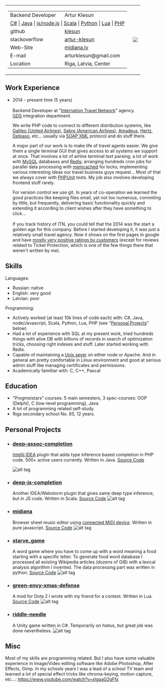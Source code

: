 
[//]: # (You can look at rendered version of this document at https://github.com/klesun/midiana.lv/blob/master/entry/public_personal/arur_klesun_cv.md)

<table><tr>
	<td><table>
		<tr><td> Backend Developer  </td><td> Artur Klesun                                                               </td></tr>
		<tr><td colspan="2">
			<a href="https://github.com/klesun/riddle-needle">C#</a> |
			<a href="https://github.com/klesun/deep-assoc-completion">Java</a> |
			<a href="https://github.com/klesun/midiana.lv">js/node.js</a> |
			<a href="https://github.com/klesun/deep-js-completion">Scala</a> |
			<a href="https://github.com/klesun/midiana.lv/tree/master/htbin">Python</a> |
			<a href="https://github.com/klesun/green-envy-xmas-defense">Lua</a> |
			<a href="https://www.asaptickets.com/">PHP</a>
		</td></tr>
		<tr><td> github        </td><td> <a href="https://github.com/klesun?tab=repositories">klesun</a>                 </td></tr>
		<tr><td> stackoverflow </td><td> <a href="https://stackoverflow.com/users/2750743/artur-klesun">artur-klesun</a> </td></tr>
		<tr><td> Web-Site      </td><td> <a href="https://midiana.lv">midiana.lv</a>                                     </td></tr>
		<tr><td> E-mail        </td><td> arturklesun@gmail.com                                                           </td></tr>
		<tr><td> Location      </td><td>Riga, Latvia, Center                                                             </td></tr>
	</table></td>
	<td><img src="https://user-images.githubusercontent.com/5202330/51569692-07b87400-1e95-11e9-96da-82ab7c7da184.png" align="right"/></td>
</tr></table>

 Work Experience
----------------

- 2014 - present time (5 years)<br/><br/>
    Backend Developer at "[Internation Travel Network](https://itncorp.com)" agency.<br/>
    [GDS](https://en.wikipedia.org/wiki/Global_distribution_system) integration department.
    
    We write PHP code to connect to different distribution systems, like
    [Galileo (United Airlines)](https://en.wikipedia.org/wiki/Galileo_GDS), 
    [Sabre (American Airlines)](https://www.sabre.com/about/), 
    [Amadeus](http://www.amadeus.com/web/amadeus/ru_1A-corporate/Hotels/Our-portfolio/Connect/Distribute-&-sell-through-more-channels/Hotels_Product_AmadeusGDS/1319572127006-Solution_C-AMAD_ProductDetailPpal-1319578304458?industrySegment=1259068355773&level2=1319608960115&level3=1319610649867), 
    [Hertz](https://www.hertz.com/rentacar/reservation/), 
    [Delpaso](https://www.delpasocarhire.com/), 
    etc... usually via [SOAP XML](https://en.wikipedia.org/wiki/SOAP) protocol and do stuff there. 

    A major part of our work is to make life of travel agents easier.
    We give them a single terminal GUI that gives access to all systems we support 
    at once. That involves a lot of  airline terminal text parsing; a lot of work with 
    [MySQL](https://www.mysql.com/) databases and [Redis](https://redis.io/); arranging 
    hundreds cron jobs for parallel data processing with [memcached](https://memcached.org/)
    for locks; implementing various interesting ideas our travel business guys 
    request... Most of that we always cover with [PHPUnit](https://github.com/sebastianbergmann/phpunit) tests.
    My job also involves 
    developing frontend stuff rarely.

    For version control we use git. In years of co-operation we learned the good 
    practices like keeping files small, yet not too numerous, commiting by little, but frequently, 
    delivering basic functionality quickly and extending it according to client wishes after they have something to click...<br/>
    <br/>
    If you track history of ITN, you could tell that the 2014 was the start a golden age for 
    this company. Before I started developing it, it was just a relatively small travel agency. 
    Now it shows on the first pages in google and have [mostly very positive ratings by customers](https://www.trustpilot.com/review/www.asaptickets.com) 
    (except for reviews related to Ticket Protection, which is one of the few things there that weren't written by me).

 Skills
--------
Languages:
- Russian: native
- English: very good
- Latvian: poor

Programming:
- Actively worked (at least 10k lines of code each) with: C#, Java, node/Javascript, Scala, Python, Lua, PHP
(see "[Personal Projects](#user-content-personal-projects)" below)
- Had a lot of experience with SQL at my present work, tried hundreds things with alive DB with billions of
records in search of optimization tricks, choosing right indexes and stuff. Later started working with Redis.
- Capable of maintaining a [Unix sever](https://midiana.lv/entry/denisbook/views/) on either node or Apache. And in general am pretty comfortable in Linux environment and good at serious admin stuff like managing certificates and permissions.
- Academically familliar with: C, C++, Pascal

 Education
-----------

- "Progmeistars" courses: 5 main semesters, 3 spec-courses: OOP (Delphi), C (low-level programming), Java
- A lot of programming related self-study.
- Riga secondary school No. 65, 12 years.

 Personal Projects
-------------------

- ### [deep-assoc-completion](https://plugins.jetbrains.com/plugin/9927-deep-assoc-completion)
    [Intellij IDEA](https://www.jetbrains.com/idea/) plugin that adds type inference based completion in PHP code. 
    500+ active users currently. Written in Java. [Source Code](https://github.com/klesun/deep-assoc-completion)

    ![alt tag](https://raw.githubusercontent.com/klesun/phpstorm-deep-keys/master/imgs/screenshot.png)

- ### [deep-js-completion](https://plugins.jetbrains.com/plugin/11478-deep-js-completion)
    Another IDEA/Webstorm plugin that gives same deep type inference, but in JS code. 
    Written in Scala.
    [Source Code](https://github.com/klesun/deep-js-completion)
    ![alt tag](https://user-images.githubusercontent.com/5202330/50492169-c01e0400-0a1e-11e9-9eff-44d2cfebe09b.png)

- ### [midiana](http://midiana.lv/entry/compose/)
    Browser sheet music editor using [connected MIDI device](https://developer.mozilla.org/en-US/docs/Web/API/MIDIAccess). Written in pure javascript. 
    [Source Code](https://github.com/klesun/midiana.lv)
    ![alt tag](https://github.com/klesun/midiana.lv/raw/master/screenshot_compose.png)

- ### [starve_game](http://midiana.lv/entry/starve_game/)
    A word game where you have to come up with a word meaning a food starting with a specific letter. 
    To generate food word database I processed all existing Wikipedia articles (dozens of GiB) with a lexical analysis algorithm I invented. 
    The data processing part was written in python.
    [Source Code](https://github.com/klesun/midiana.lv/blob/master/htbin/scr/wiki_dump/hell_wrapper.py)
![alt tag](https://cloud.githubusercontent.com/assets/5202330/26429290/babeb7f2-40ee-11e7-98e0-ab4b04306c41.png)

- ### [green-envy-xmas-defense](https://steamcommunity.com/sharedfiles/filedetails/?id=1170060197)
    A mod for Dota 2 I wrote with my friend for a contest. Written in Lua.
    [Source Code](https://github.com/klesun/green-envy-xmas-defense)
    ![alt tag](https://steamuserimages-a.akamaihd.net/ugc/867368888873667911/D53C89CC75A47AC50C09409D0BFBA4CF97242F80/)

- ### [riddle-needle](https://github.com/klesun/riddle-needle)
    A Unity game written in C#. Temporarily on hiatus, but great job was done nevertheless.
    ![alt tag](https://github.com/klesun/riddle-needle/blob/master/screenshots/village.png?raw=true)

 Misc
------

Most of my skills are programming related. But I also have some valuable experience in Image/Video editing 
software like Adobe Photoshop, After Effects, Gimp. In my schools years I was a lead of a school TV team 
and learned a lot of special effect tricks like chroma-keying, motion capture, etc...:
https://www.youtube.com/watch?v=xlgqaG2gFfs
